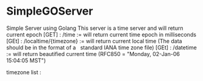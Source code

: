 # SimpleGOServer
Simple Server using Golang
This server is a time server and will return current epoch
[GET] : /time := will return current time epoch in milliseconds
[GEt] : /localtime/{timezone} := will return current local time (The data should be in the format of a 
&nbsp;&nbsp;standard IANA time zone file)
[GEt] : /datetime := will return beautified current time (RFC850 = "Monday, 02-Jan-06 15:04:05 MST")

timezone list :
